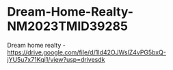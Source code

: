 # Dream-Home-Realty-NM2023TMID39285


Dream home realty - https://drive.google.com/file/d/1Id42OJWslZ4vPG5bxQ-jYU5u7x71Kqi1/view?usp=drivesdk
